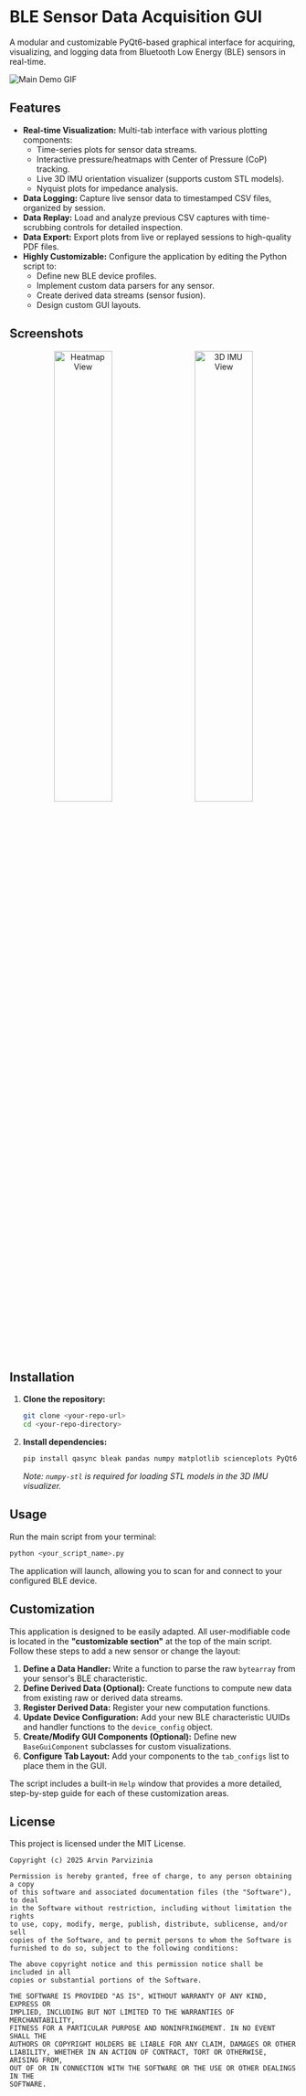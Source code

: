 # BLE Sensor Data Acquisition GUI

A modular and customizable PyQt6-based graphical interface for acquiring, visualizing, and logging data from Bluetooth Low Energy (BLE) sensors in real-time.

![Main Demo GIF](<INSERT_DEMO_GIF_PATH_HERE.gif>)

## Features

- **Real-time Visualization:** Multi-tab interface with various plotting components:
  - Time-series plots for sensor data streams.
  - Interactive pressure/heatmaps with Center of Pressure (CoP) tracking.
  - Live 3D IMU orientation visualizer (supports custom STL models).
  - Nyquist plots for impedance analysis.
- **Data Logging:** Capture live sensor data to timestamped CSV files, organized by session.
- **Data Replay:** Load and analyze previous CSV captures with time-scrubbing controls for detailed inspection.
- **Data Export:** Export plots from live or replayed sessions to high-quality PDF files.
- **Highly Customizable:** Configure the application by editing the Python script to:
  - Define new BLE device profiles.
  - Implement custom data parsers for any sensor.
  - Create derived data streams (sensor fusion).
  - Design custom GUI layouts.

## Screenshots

<p align="center">
  <img src="<INSERT_HEATMAP_IMAGE_PATH_HERE.png>" alt="Heatmap View" width="45%">
  &nbsp; &nbsp;
  <img src="<INSERT_3D_IMU_IMAGE_PATH_HERE.png>" alt="3D IMU View" width="45%">
</p>

## Installation

1.  **Clone the repository:**
    ```bash
    git clone <your-repo-url>
    cd <your-repo-directory>
    ```

2.  **Install dependencies:**
    ```bash
    pip install qasync bleak pandas numpy matplotlib scienceplots PyQt6 pyqtgraph superqt numpy-stl
    ```
    *Note: `numpy-stl` is required for loading STL models in the 3D IMU visualizer.*

## Usage

Run the main script from your terminal:

```bash
python <your_script_name>.py
```

The application will launch, allowing you to scan for and connect to your configured BLE device.

## Customization

This application is designed to be easily adapted. All user-modifiable code is located in the **"customizable section"** at the top of the main script. Follow these steps to add a new sensor or change the layout:

1.  **Define a Data Handler:** Write a function to parse the raw `bytearray` from your sensor's BLE characteristic.
2.  **Define Derived Data (Optional):** Create functions to compute new data from existing raw or derived data streams.
3.  **Register Derived Data:** Register your new computation functions.
4.  **Update Device Configuration:** Add your new BLE characteristic UUIDs and handler functions to the `device_config` object.
5.  **Create/Modify GUI Components (Optional):** Define new `BaseGuiComponent` subclasses for custom visualizations.
6.  **Configure Tab Layout:** Add your components to the `tab_configs` list to place them in the GUI.

The script includes a built-in `Help` window that provides a more detailed, step-by-step guide for each of these customization areas.

## License

This project is licensed under the MIT License.

```
Copyright (c) 2025 Arvin Parvizinia

Permission is hereby granted, free of charge, to any person obtaining a copy
of this software and associated documentation files (the "Software"), to deal
in the Software without restriction, including without limitation the rights
to use, copy, modify, merge, publish, distribute, sublicense, and/or sell
copies of the Software, and to permit persons to whom the Software is
furnished to do so, subject to the following conditions:

The above copyright notice and this permission notice shall be included in all
copies or substantial portions of the Software.

THE SOFTWARE IS PROVIDED "AS IS", WITHOUT WARRANTY OF ANY KIND, EXPRESS OR
IMPLIED, INCLUDING BUT NOT LIMITED TO THE WARRANTIES OF MERCHANTABILITY,
FITNESS FOR A PARTICULAR PURPOSE AND NONINFRINGEMENT. IN NO EVENT SHALL THE
AUTHORS OR COPYRIGHT HOLDERS BE LIABLE FOR ANY CLAIM, DAMAGES OR OTHER
LIABILITY, WHETHER IN AN ACTION OF CONTRACT, TORT OR OTHERWISE, ARISING FROM,
OUT OF OR IN CONNECTION WITH THE SOFTWARE OR THE USE OR OTHER DEALINGS IN THE
SOFTWARE.
```
